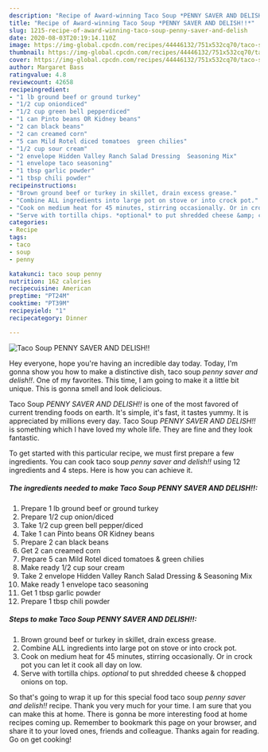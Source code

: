 ```yaml
---
description: "Recipe of Award-winning Taco Soup *PENNY SAVER AND DELISH!!*"
title: "Recipe of Award-winning Taco Soup *PENNY SAVER AND DELISH!!*"
slug: 1215-recipe-of-award-winning-taco-soup-penny-saver-and-delish
date: 2020-08-03T20:19:14.110Z
image: https://img-global.cpcdn.com/recipes/44446132/751x532cq70/taco-soup-penny-saver-and-delish-recipe-main-photo.jpg
thumbnail: https://img-global.cpcdn.com/recipes/44446132/751x532cq70/taco-soup-penny-saver-and-delish-recipe-main-photo.jpg
cover: https://img-global.cpcdn.com/recipes/44446132/751x532cq70/taco-soup-penny-saver-and-delish-recipe-main-photo.jpg
author: Margaret Bass
ratingvalue: 4.8
reviewcount: 42658
recipeingredient:
- "1 lb ground beef or ground turkey"
- "1/2 cup oniondiced"
- "1/2 cup green bell pepperdiced"
- "1 can Pinto beans OR Kidney beans"
- "2 can black beans"
- "2 can creamed corn"
- "5 can Mild Rotel diced tomatoes  green chilies"
- "1/2 cup sour cream"
- "2 envelope Hidden Valley Ranch Salad Dressing  Seasoning Mix"
- "1 envelope taco seasoning"
- "1 tbsp garlic powder"
- "1 tbsp chili powder"
recipeinstructions:
- "Brown ground beef or turkey in skillet, drain excess grease."
- "Combine ALL ingredients into large pot on stove or into crock pot."
- "Cook on medium heat for 45 minutes, stirring occasionally. Or in crock pot you can let it cook all day on low."
- "Serve with tortilla chips. *optional* to put shredded cheese &amp; chopped onions on top."
categories:
- Recipe
tags:
- taco
- soup
- penny

katakunci: taco soup penny 
nutrition: 162 calories
recipecuisine: American
preptime: "PT24M"
cooktime: "PT39M"
recipeyield: "1"
recipecategory: Dinner

---
```



![Taco Soup *PENNY SAVER AND DELISH!!*](https://img-global.cpcdn.com/recipes/44446132/751x532cq70/taco-soup-penny-saver-and-delish-recipe-main-photo.jpg)

Hey everyone, hope you're having an incredible day today. Today, I'm gonna show you how to make a distinctive dish, taco soup *penny saver and delish!!*. One of my favorites. This time, I am going to make it a little bit unique. This is gonna smell and look delicious.

Taco Soup *PENNY SAVER AND DELISH!!* is one of the most favored of current trending foods on earth. It's simple, it's fast, it tastes yummy. It is appreciated by millions every day. Taco Soup *PENNY SAVER AND DELISH!!* is something which I have loved my whole life. They are fine and they look fantastic.




To get started with this particular recipe, we must first prepare a few ingredients. You can cook taco soup *penny saver and delish!!* using 12 ingredients and 4 steps. Here is how you can achieve it.

<!--inarticleads1-->

##### The ingredients needed to make Taco Soup *PENNY SAVER AND DELISH!!*:

1. Prepare 1 lb ground beef or ground turkey
1. Prepare 1/2 cup onion/diced
1. Take 1/2 cup green bell pepper/diced
1. Take 1 can Pinto beans OR Kidney beans
1. Prepare 2 can black beans
1. Get 2 can creamed corn
1. Prepare 5 can Mild Rotel diced tomatoes &amp; green chilies
1. Make ready 1/2 cup sour cream
1. Take 2 envelope Hidden Valley Ranch Salad Dressing &amp; Seasoning Mix
1. Make ready 1 envelope taco seasoning
1. Get 1 tbsp garlic powder
1. Prepare 1 tbsp chili powder




<!--inarticleads2-->

##### Steps to make Taco Soup *PENNY SAVER AND DELISH!!*:

1. Brown ground beef or turkey in skillet, drain excess grease.
1. Combine ALL ingredients into large pot on stove or into crock pot.
1. Cook on medium heat for 45 minutes, stirring occasionally. Or in crock pot you can let it cook all day on low.
1. Serve with tortilla chips. *optional* to put shredded cheese &amp; chopped onions on top.




So that's going to wrap it up for this special food taco soup *penny saver and delish!!* recipe. Thank you very much for your time. I am sure that you can make this at home. There is gonna be more interesting food at home recipes coming up. Remember to bookmark this page on your browser, and share it to your loved ones, friends and colleague. Thanks again for reading. Go on get cooking!
